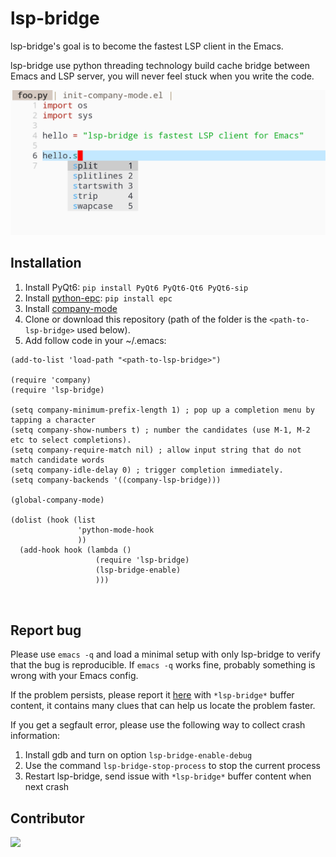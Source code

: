 # lsp-bridge
lsp-bridge's goal is to become the fastest LSP client in the Emacs.

lsp-bridge use python threading technology build cache bridge between Emacs and LSP server, you will never feel stuck when you write the code.

<img src="./screenshot.png">

## Installation
1. Install PyQt6: ```pip install PyQt6 PyQt6-Qt6 PyQt6-sip```
2. Install [python-epc](https://github.com/tkf/python-epc): ```pip install epc```
3. Install [company-mode](https://github.com/company-mode/company-mode)
4. Clone or download this repository (path of the folder is the `<path-to-lsp-bridge>` used below).
5. Add follow code in your ~/.emacs: 

```
(add-to-list 'load-path "<path-to-lsp-bridge>")

(require 'company)
(require 'lsp-bridge)

(setq company-minimum-prefix-length 1) ; pop up a completion menu by tapping a character
(setq company-show-numbers t) ; number the candidates (use M-1, M-2 etc to select completions).
(setq company-require-match nil) ; allow input string that do not match candidate words
(setq company-idle-delay 0) ; trigger completion immediately.
(setq company-backends '((company-lsp-bridge)))

(global-company-mode)

(dolist (hook (list
               'python-mode-hook
               ))
  (add-hook hook (lambda ()
                   (require 'lsp-bridge)
                   (lsp-bridge-enable)
                   )))
                   
                   
```

## Report bug
Please use `emacs -q` and load a minimal setup with only lsp-bridge to verify that the bug is reproducible. If `emacs -q` works fine, probably something is wrong with your Emacs config.

If the problem persists, please report it [here](https://github.com/manateelazycat/lsp-bridge/issues/new) with `*lsp-bridge*` buffer content, it contains many clues that can help us locate the problem faster.

If you get a segfault error, please use the following way to collect crash information:
1. Install gdb and turn on option `lsp-bridge-enable-debug`
2. Use the command `lsp-bridge-stop-process` to stop the current process
3. Restart lsp-bridge, send issue with `*lsp-bridge*` buffer content when next crash

## Contributor
<a href = "https://github.com/manateelazycat/lsp-bridge/graphs/contributors">
  <img src = "https://contrib.rocks/image?repo=manateelazycat/lsp-bridge"/>
</a>
